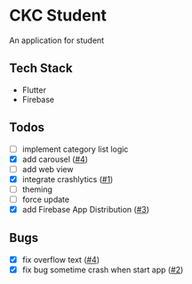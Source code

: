 # CKC Student

An application for student

## Tech Stack
- Flutter
- Firebase

## Todos
- [ ] implement category list logic
- [x] add carousel ([#4](https://github.com/baoloc008/ckcstudent/pull/4))
- [ ] add web view
- [x] integrate crashlytics ([#1](https://github.com/baoloc008/ckcstudent/pull/1))
- [ ] theming
- [ ] force update
- [x] add Firebase App Distribution ([#3](https://github.com/baoloc008/ckcstudent/pull/3))

## Bugs
- [x] fix overflow text ([#4](https://github.com/baoloc008/ckcstudent/pull/4))
- [x] fix bug sometime crash when start app ([#2](https://github.com/baoloc008/ckcstudent/pull/2))
